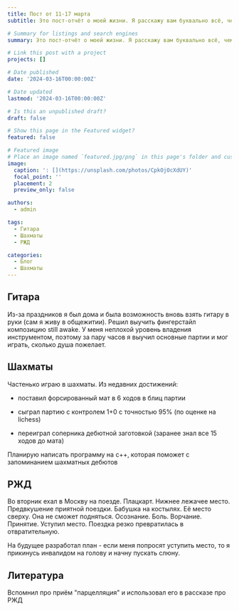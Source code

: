 ```yaml
---
title: Пост от 11-17 марта
subtitle: Это пост-отчёт о моей жизни. Я расскажу вам буквально всё, чем я занимался эти 7 дней

# Summary for listings and search engines
summary: Это пост-отчёт о моей жизни. Я расскажу вам буквально всё, чем я занимался эти 7 дней

# Link this post with a project
projects: []

# Date published
date: '2024-03-16T00:00:00Z'

# Date updated
lastmod: '2024-03-16T00:00:00Z'

# Is this an unpublished draft?
draft: false

# Show this page in the Featured widget?
featured: false

# Featured image
# Place an image named `featured.jpg/png` in this page's folder and customize its options here.
image:
  caption: ': [](https://unsplash.com/photos/CpkOjOcXdUY)'
  focal_point: ''
  placement: 2
  preview_only: false

authors:
  - admin

tags:
  - Гитара
  - Шахматы
  - РЖД

categories:
  - Блог
  - Шахматы
---
```


## Гитара

Из-за праздников я был дома и была возможность вновь взять гитару в руки (сам я живу в общежитии). Решил выучить фингерстайл композицию still awake. У меня неплохой уровень владения инструментом, поэтому за пару часов я выучил основные партии и мог играть, сколько душа пожелает.

## Шахматы

Частенько играю в шахматы. Из недавних достижений:

- поставил форсированный мат в 6 ходов в блиц партии

- сыграл партию с контролем 1+0 с точностью 95% (по оценке на lichess)

- переиграл соперника дебютной заготовкой (заранее знал все 15 ходов до мата)

Планирую написать программу на с++, которая поможет с запоминанием шахматных дебютов

## РЖД

Во вторник ехал в Москву на поезде. Плацкарт. Нижнее лежачее место. Предвкушение приятной поездки. Бабушка на костылях. Её место сверху. Она не сможет подняться. Осознание. Боль. Ворчание. Принятие. Уступил место. Поездка резко превратилась в отвратительную.

На будущее разработал план - если меня попросят уступить место, то я прикинусь инвалидом на голову и начну пускать слюну.

## Литература

Вспомнил про приём "парцелляция" и использовал его в рассказе про РЖД 






